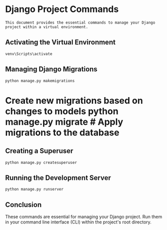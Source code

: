 # Django Project Commands
```
This document provides the essential commands to manage your Django project within a virtual environment.
```

## Activating the Virtual Environment
```
venv\Scripts\activate
```
## Managing Django Migrations
```
python manage.py makemigrations 
```
# Create new migrations based on changes to models python manage.py migrate # Apply migrations to the database

## Creating a Superuser
```
python manage.py createsuperuser
```
## Running the Development Server
```
python manage.py runserver
```
## Conclusion

These commands are essential for managing your Django project. Run them in your command line interface (CLI) within the project's root directory.
